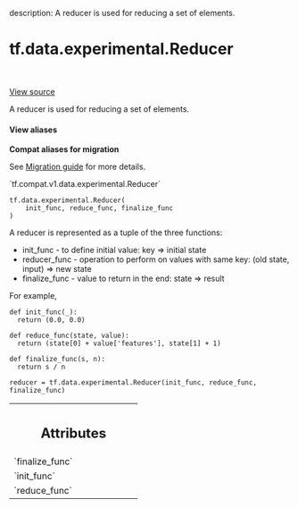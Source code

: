 description: A reducer is used for reducing a set of elements.

<div itemscope itemtype="http://developers.google.com/ReferenceObject">
<meta itemprop="name" content="tf.data.experimental.Reducer" />
<meta itemprop="path" content="Stable" />
<meta itemprop="property" content="__init__"/>
</div>

# tf.data.experimental.Reducer

<!-- Insert buttons and diff -->

<table class="tfo-notebook-buttons tfo-api nocontent" align="left">

</table>

<a target="_blank" class="external" href="/code/stable/tensorflow/python/data/experimental/ops/grouping.py">View source</a>



A reducer is used for reducing a set of elements.

<section class="expandable">
  <h4 class="showalways">View aliases</h4>
  <p>
<b>Compat aliases for migration</b>
<p>See
<a href="https://www.tensorflow.org/guide/migrate">Migration guide</a> for
more details.</p>
<p>`tf.compat.v1.data.experimental.Reducer`</p>
</p>
</section>

<pre class="devsite-click-to-copy prettyprint lang-py tfo-signature-link">
<code>tf.data.experimental.Reducer(
    init_func, reduce_func, finalize_func
)
</code></pre>



<!-- Placeholder for "Used in" -->

A reducer is represented as a tuple of the three functions:
- init_func - to define initial value: key => initial state
- reducer_func - operation to perform on values with same key: (old state, input) => new state
- finalize_func - value to return in the end: state => result

For example,

```
def init_func(_):
  return (0.0, 0.0)

def reduce_func(state, value):
  return (state[0] + value['features'], state[1] + 1)

def finalize_func(s, n):
  return s / n

reducer = tf.data.experimental.Reducer(init_func, reduce_func, finalize_func)
```



<!-- Tabular view -->
 <table class="responsive fixed orange">
<colgroup><col width="214px"><col></colgroup>
<tr><th colspan="2"><h2 class="add-link">Attributes</h2></th></tr>

<tr>
<td>
`finalize_func`<a id="finalize_func"></a>
</td>
<td>

</td>
</tr><tr>
<td>
`init_func`<a id="init_func"></a>
</td>
<td>

</td>
</tr><tr>
<td>
`reduce_func`<a id="reduce_func"></a>
</td>
<td>

</td>
</tr>
</table>



